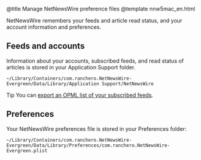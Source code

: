 @title Manage NetNewsWire preference files
@template nnw5mac_en.html

NetNewsWire remembers your feeds and article read status, and your account information and preferences.


Feeds and accounts
------------------

Information about your accounts, subscribed feeds, and read status of articles  is stored in your Application Support folder.

	~/Library/Containers/com.ranchero.NetNewsWire-Evergreen/Data/Library/Application Support/NetNewsWire

<span class="badge-note-small">Tip</span> You can [export an OPML list of your subscribed feeds](export-opml).


Preferences
-----------

Your NetNewsWire preferences file is stored in your Preferences folder:

	~/Library/Containers/com.ranchero.NetNewsWire-Evergreen/Data/Library/Preferences/com.ranchero.NetNewsWire-Evergreen.plist